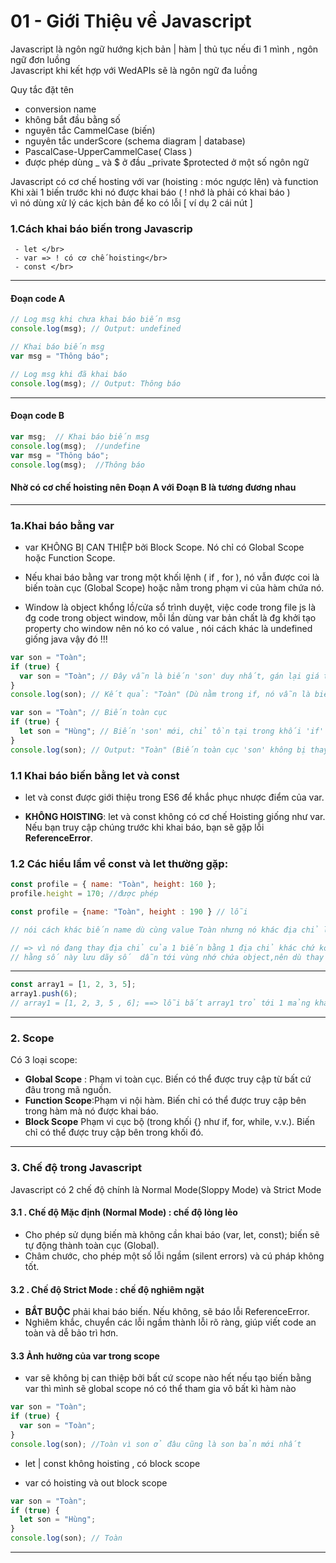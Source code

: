 # 01 - Giới Thiệu về Javascript 

Javascript là ngôn ngữ hướng kịch bản | hàm | thủ tục nếu đi 1 mình , ngôn ngữ đơn luồng 
</br>
Javascript khi kết hợp với WedAPIs sẽ là ngôn ngữ đa luồng

Quy tắc đặt tên
- conversion name
- không bắt đầu bằng số
- nguyên tắc CammelCase (biến)
- nguyên tắc underScore (schema diagram | database)
- PascalCase-UpperCammelCase( Class )
- được phép dùng _ và $ ở đầu _private $protected ở một số ngôn ngữ

Javascript có cơ chế hosting với var (hoisting : móc ngược lên) và function
</br>
Khi xài 1 biến trước khi nó được khai báo ( ! nhớ là phải có khai báo )
</br> vì nó dùng xử lý các kịch bản để ko có lỗi [ ví dụ 2 cái nút  ]


### 1.Cách khai báo biến trong Javascrip  </br>
     - let </br>
     - var => ! có cơ chế hoisting</br>
     - const </br>

---

#### Đoạn code A
```javascript
// Log msg khi chưa khai báo biến msg
console.log(msg); // Output: undefined

// Khai báo biến msg
var msg = "Thông báo";

// Log msg khi đã khai báo
console.log(msg); // Output: Thông báo
```
---
#### Đoạn code B

```javascript
var msg;  // Khai báo biến msg
console.log(msg);  //undefine
var msg = "Thông báo";
console.log(msg);  //Thông báo
```
#### Nhờ có cơ chế hoisting nên Đoạn A với Đoạn B là tương đương nhau
---

### 1a.Khai báo bằng var
- var KHÔNG BỊ CAN THIỆP bởi Block Scope. Nó chỉ có Global Scope hoặc Function Scope.

- Nếu khai báo bằng var trong một khối lệnh ( if , for ), nó vẫn được coi là biến toàn cục (Global Scope) hoặc nằm trong phạm vi của hàm chứa nó.

- Window là object khổng lồ/cửa sổ trình duyệt, việc code trong file js là đg code trong object window, mỗi lần dùng var bản chất là đg khởi tạo property cho window nên nó ko có value , nói cách khác là undefined giống java vậy đó !!!

```javascript
var son = "Toàn";
if (true) {
  var son = "Toàn"; // Đây vẫn là biến 'son' duy nhất, gán lại giá trị
}
console.log(son); // Kết quả: "Toàn" (Dù nằm trong if, nó vẫn là biến toàn cục)
```

```javascript
var son = "Toàn"; // Biến toàn cục
if (true) {
  let son = "Hùng"; // Biến 'son' mới, chỉ tồn tại trong khối 'if' (Block Scope)
}
console.log(son); // Output: "Toàn" (Biến toàn cục 'son' không bị thay đổi)
```

### 1.1 Khai báo biến bằng let và const
- let và const được giới thiệu trong ES6 để khắc phục nhược điểm của var.

- __KHÔNG HOISTING__: let và const không có cơ chế Hoisting giống như var. Nếu bạn truy cập chúng trước khi khai báo, bạn sẽ gặp lỗi **ReferenceError**. 

### 1.2 Các hiểu lầm về const và let thường gặp:

```javascript
const profile = { name: "Toàn", height: 160 };
profile.height = 170; //được phép

const profile = {name: "Toàn", height : 190 } // lỗi

// nói cách khác biến name dù cùng value Toàn nhưng nó khác địa chỉ lưu rồi

// => vì nó đang thay địa chỉ của 1 biến bằng 1 địa chỉ khác chứ ko đươn giản là thay đổi mỗi giá trị nữa
// hằng số này lưu dãy số  dẫn tới vùng nhớ chứa object,nên dù thay đổi giá trị trong vùng nhớ, nó vẫn ko thay đổi địa chỉ
```
---
```javascript
const array1 = [1, 2, 3, 5];
array1.push(6);
// array1 = [1, 2, 3, 5 , 6]; ==> lỗi bắt array1 trỏ tới 1 mảng khác vì hiện tại array1 ko có element "6"

```
---
### 2. Scope
Có 3 loại scope:
- __Global Scope__	: Phạm vi toàn cục. Biến có thể được truy cập từ bất cứ đâu trong mã nguồn.
- __Function Scope__:Phạm vi nội hàm. Biến chỉ có thể được truy cập bên trong hàm mà nó được khai báo.
- __Block Scope__	Phạm vi cục bộ (trong khối {} như if, for, while, v.v.). Biến chỉ có thể được truy cập bên trong khối đó.
---
### 3. Chế độ trong Javascript
Javascript có 2 chế độ chính là Normal Mode(Sloppy Mode) và Strict Mode 
</br>
 #### 3.1 . Chế độ Mặc định (Normal Mode) : chế độ lỏng lẻo
- Cho phép sử dụng biến mà không cần khai báo (var, let, const); biến sẽ tự động thành toàn cục (Global).
- Châm chước, cho phép một số lỗi ngầm (silent errors) và cú pháp không tốt.

#### 3.2 . Chế độ Strict Mode : chế độ nghiêm ngặt
- __BẮT BUỘC__ phải khai báo biến. Nếu không, sẽ báo lỗi ReferenceError.
- Nghiêm khắc, chuyển các lỗi ngầm thành lỗi rõ ràng, giúp viết code an toàn và dễ bảo trì hơn.
#### 3.3 Ảnh hưởng của var trong scope
- var sẽ không bị can thiệp bởi bất cứ scope nào hết nếu tạo biến bằng var thì mình sẽ global scope nó có thể tham gia vô bất kì hàm nào
```javascript
var son = "Toàn";
if (true) {
  var son = "Toàn";
}
console.log(son); //Toàn vì son ở đâu cũng là son bản mới nhất
```
- let | const không hoisting , có block scope

- var có hoisting và out block scope
```javascript
var son = "Toàn";
if (true) {
  let son = "Hùng";
}
console.log(son); // Toàn
```
---